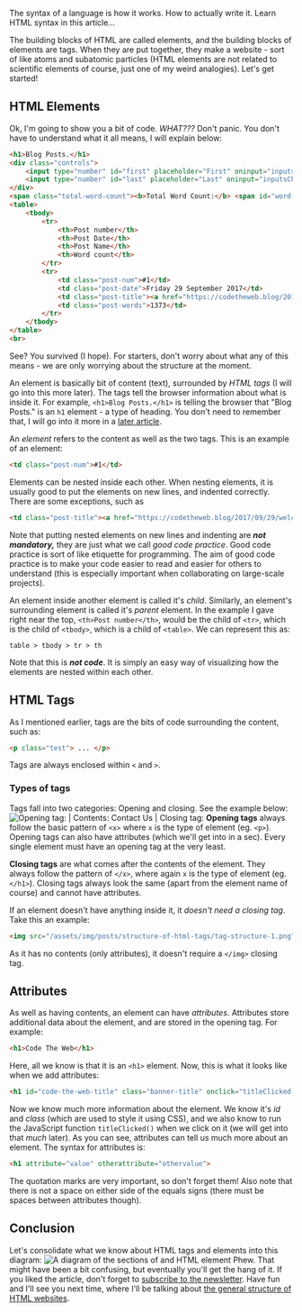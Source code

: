 The syntax of a language is how it works. How to actually write it. Learn HTML syntax in this article...

The building blocks of HTML are called elements, and the building blocks of elements are tags. When they are put together, they make a website - sort of like atoms and subatomic particles (HTML elements are not related to scientific elements of course, just one of my weird analogies). Let's get started!

## HTML Elements
Ok, I'm going to show you a bit of code. *WHAT???* Don't panic. You don't have to understand what it all means, I will explain below:
```HTML
<h1>Blog Posts.</h1>
<div class="controls">
    <input type="number" id="first" placeholder="First" oninput="inputsChanged()">
    <input type="number" id="last" placeholder="Last" oninput="inputsChanged()">
</div>
<span class="total-word-count"><b>Total Word Count:</b> <span id="word-count">0000</span></span>
<table>
    <tbody>
        <tr>
            <th>Post number</th>
            <th>Post Date</th>
            <th>Post Name</th>
            <th>Word count</th>
        </tr>
        <tr>
            <td class="post-num">#1</td>
            <td class="post-date">Friday 29 September 2017</td>
            <td class="post-title"><a href="https://codetheweb.blog/2017/09/29/welcome/" target="_blank">Welcome to Code The Web!</a></td>
            <td class="post-words">1373</td>
        </tr>
    </tbody>
</table>
<br>
```
See? You survived (I hope). For starters, don't worry about what any of this means - we are only worrying about the structure at the moment.

An element is basically bit of content (text), surrounded by *HTML tags* (I will go into this more later). The tags tell the browser information about what is inside it. For example, `<h1>Blog Posts.</h1>` is telling the browser that "Blog Posts." is an `h1` element - a type of heading. You don't need to remember that, I will go into it more in a [later article][newsletter].

An *element* refers to the content as well as the two tags. This is an example of an element:
```HTML
<td class="post-num">#1</td>
```
Elements can be nested inside each other. When nesting elements, it is usually good to put the elements on new lines, and indented correctly. There are some exceptions, such as
```HTML
<td class="post-title"><a href="https://codetheweb.blog/2017/09/29/welcome/" target="_blank">Welcome to Code The Web!</a></td>
```
Note that putting nested elements on new lines and indenting are _**not mandatory,**_ they are just what we call *good code practice*. Good code practice is sort of like etiquette for programming. The aim of good code practice is to make your code easier to read and easier for others to understand (this is especially important when collaborating on large-scale projects).

An element inside another element is called it's *child*. Similarly, an element's surrounding element is called it's *parent* element. In the example I gave right near the top, `<th>Post number</th>`, would be the child of `<tr>`, which is the child of `<tbody>`, which is a child of `<table>`. We can represent this as:
```
table > tbody > tr > th
```
Note that this is _**not code**_. It is simply an easy way of visualizing how the elements are nested within each other.

## HTML Tags
As I mentioned earlier, tags are the bits of code surrounding the content, such as:
```HTML
<p class="test"> ... </p>
```
Tags are always enclosed within `<` and `>`.

### Types of tags
Tags fall into two categories: Opening and closing.
See the example below:
![Opening tag: <a href="/contact.html"> | Contents: Contact Us | Closing tag:</a>][tag-structure-1]
**Opening tags** always follow the basic pattern of `<x>` where `x` is the type of element (eg. `<p>`). Opening tags can also have attributes (which we'll get into in a sec). Every single element must have an opening tag at the very least.

**Closing tags** are what comes after the contents of the element. They always follow the pattern of `</x>`, where again `x` is the type of element (eg. `</h1>`). Closing tags always look the same (apart from the element name of course) and cannot have attributes.

If an element doesn't have anything inside it, it *doesn't need a closing tag*. Take this an example:
```HTML
<img src="/assets/img/posts/structure-of-html-tags/tag-structure-1.png">
```
As it has no contents (only attributes), it doesn't require a `</img>` closing tag.

## Attributes
As well as having contents, an element can have *attributes*. Attributes store additional data about the element, and are stored in the opening tag. For example:
```HTML
<h1>Code The Web</h1>
```
Here, all we know is that it is an `<h1>` element. Now, this is what it looks like when we add attributes:
```HTML
<h1 id="code-the-web-title" class="banner-title" onclick="titleClicked()">Code The Web</h1>
```
Now we know much more information about the element. We know it's *id* and *class* (which are used to style it using CSS), and we also know to run the JavaScript function `titleClicked()` when we click on it (we will get into that *much* later). As you can see, attributes can tell us much more about an element. The syntax for attributes is:
```HTML
<h1 attribute="value" otherattribute="othervalue">
```
The quotation marks are very important, so don't forget them! Also note that there is not a space on either side of the equals signs (there must be spaces between attributes though).

## Conclusion
Let's consolidate what we know about HTML tags and elements into this diagram:
![A diagram of the sections of and HTML element][tag-structure-2]
Phew. That might have been a bit confusing, but eventually you'll get the hang of it. If you liked the article, don't forget to [subscribe to the newsletter][newsletter]. Have fun and I'll see you next time, where I'll be talking about [the general structure of HTML websites][newsletter].


[learn-web-development]: https://codetheweb.blog/2017/10/04/how-to-learn-web-development/
[tag-structure-1]: https://codetheweb.blog/assets/img/posts/html-syntax/tag-structure-1.png
[tag-structure-2]: https://codetheweb.blog/assets/img/posts/html-syntax/tag-structure-2.png
[newsletter]: https://codetheweb.blog/newsletter
[html-document-structure]: https://codetheweb.blog/2017/10/07/structure-of-an-html-document/

